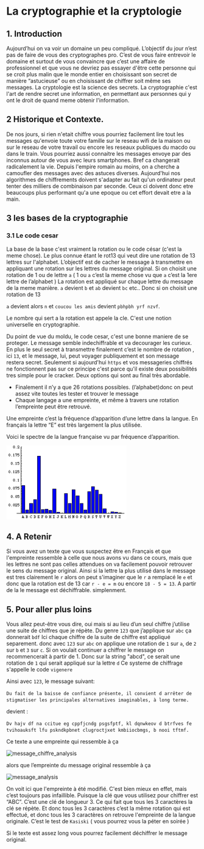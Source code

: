 # La cryptographie et la cryptologie

## 1. Introduction
Aujourd’hui on va voir un domaine un peu compliqué.
L’objectif du jour n’est pas de faire de vous des cryptographes pro.
C’est de vous faire entrevoir le domaine et surtout de vous convaincre que c’est une affaire de professionnel et que vous ne devriez pas essayer
d'être cette personne qui se croit plus malin que le monde entier en choisissant son secret de manière “astucieuse” ou en choisissant de chiffrer soit
même ses messages.
La cryptologie est la science des secrets. La cryptographie c'est l'art de rendre secret une information, en permettant aux personnes qui y ont le droit de quand meme obtenir l'information.

## 2 Historique et Contexte.
De nos jours, si rien n'etait chiffre vous pourriez facilement lire tout les messages qu'envoie toute votre famille sur le reseau wifi de la maison ou sur le reseau de votre travail ou encore les reseaux publiques du macdo ou dans le train. Vous pourriez aussi connaitre les messages envoye par des inconnus autour de vous avec leurs smartphones. Bref ca changerait radicalement la vie.
Depuis l'empire romain au moins, on a cherche a camoufler des messages avec des astuces diverses. Aujourd'hui nos algorithmes de chiffrements doivent s'adapter au fait qu'un ordinateur peut tenter des milliers de combinaison par seconde. Ceux ci doivent donc etre beaucoups plus performant qu'a une epoque ou cet effort devait etre a la main.

## 3 les bases de la cryptographie
### 3.1 Le code cesar

La base de la base c'est vraiment la rotation ou le code césar (c'est la meme chose). Le plus connue étant le rot13 qui veut dire une rotation de 13 lettres sur l'alphabet.
L’objectif est de cacher le message à transmettre en appliquant une rotation sur les lettres du message original.
Si on choisit une rotation de 1 ou de lettre `a` ( 1 ou `a` c’est la meme chose vu que `a` c’est la 1ere lettre de l’alphabet )
La rotation est appliqué sur chaque lettre du message de la meme manière.
`a`  devient `b` et `ab` devient `bc` etc..
 Donc si on choisit une rotation de 13

`a` devient alors `n` et `coucou les amis` devient `pbhpbh yrf nzvf`.

Le nombre qui sert a la rotation est appele la cle. C'est une notion universelle en cryptographie.

Du point de vue du moldu, le code cesar, c'est une bonne maniere de se proteger. Le message semble indechiffrable et va decourager les curieux.
En plus le seul secret à transmettre finalement c’est le nombre de rotation , ici `13`, et le message, lui, peut voyager publiquement et son message restera secret.
Seulement si aujourd'hui `https` et vos messageries chiffrés ne fonctionnent pas sur ce principe c'est parce qu'il existe deux possibilités tres simple pour le cracker.
Deux options qui sont au final très abordable.
- Finalement il n’y a que 26 rotations possibles. (l’alphabet)donc on peut assez vite toutes les tester et trouver le message
- Chaque langage a une empreinte, et même à travers une rotation l’empreinte peut être retrouvé.

Une empreinte c’est la fréquence d’apparition d’une lettre dans la langue. En français la lettre “E” est très largement la plus utilisée.

Voici le spectre de la langue française vu par fréquence d’apparition.

![analysis_frequency_french](https://raw.githubusercontent.com/bafraikin/ressource_thp_cursus_secu/master/ressources/jour_03/french_frequency_analysis.gif)


## 4. A Retenir
Si vous avez un texte que vous suspectez être en Français et que l'empreinte ressemble à celle que nous avons vu dans ce cours,
mais que les lettres ne sont pas celles attendues on va facilement pouvoir retrouver le sens du message original.
Ainsi si la lettre la plus utilisé dans le message est tres clairement le `r` alors on peut s'imaginer que le `r` a remplacé le `e` et donc que la rotation est de 13
car `r - e = m` ou encore `18 - 5 = 13`.
A partir de la le message est déchiffrable. simplenment.


## 5. Pour aller plus loins
Vous allez peut-être vous dire, oui mais si au lieu d’un seul chiffre j’utilise une suite de chiffres que je répète.
Du genre `123` que j’applique sur `abc` ça donnerait `bdf`
Ici chaque chiffre de la suite de chiffre est appliqué separement. donc avec `123` sur `abc` on applique une rotation de `1` sur `a`, de `2` sur `b` et `3` sur `c`.
Si on voulait continuer a chiffrer le message on recommencerait à partir de 1. Donc sur la string "abcd", ce serait une rotation de `1` qui serait appliqué sur la lettre `d`
Ce systeme de chiffrage s'appelle le code `vigenere`

Ainsi avec `123`, le message suivant:

```Du fait de la baisse de confiance présente, il convient d arrêter de stigmatiser les principales alternatives imaginables, à long terme.```

devient :

```Dv hajv df na ccitue eg cppfjcndg psgsfptf, kl dqnwkeov d btrfves fe tvihoauksft lfu pskndkpbnet clugroctjxet kmbiiocbmgs, b nooi tftmf.```

Ce texte a une empreinte qui ressemble à ça

![message_chiffre_analysis](https://raw.githubusercontent.com/bafraikin/ressource_thp_cursus_secu/master/ressources/jour_03/Screen%20Shot%202021-11-03%20at%201.27.12%20PM.png)


alors que l’empreinte du message original ressemble à ça

![message_analysis](https://raw.githubusercontent.com/bafraikin/ressource_thp_cursus_secu/master/ressources/jour_03/Screen%20Shot%202021-11-03%20at%201.26.41%20PM.png)

On voit ici que l'empreinte à été modifié. C'est bien mieux en effet, mais c’est toujours pas infaillible.
Puisque la clé que vous utilisez pour chiffrer est “ABC”. C’est une clé de longueur 3. Ce qui fait que tous les 3 caractères la clé se répète.
Et donc tous les 3 caractères c’est la même rotation qui est effectué, et donc tous les 3 caractères on retrouve l'empreinte de la langue originale.
C’est le test de `Kasiski` ( vous pourrez vous la péter en soirée )

Si le texte est assez long vous pourrez facilement déchiffrer le message original.

